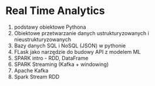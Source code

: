 # Real Time Analytics

1. podstawy obiektowe Pythona
2. Obiektowe przetwarzanie danych ustrukturyzowanych i nieustrukturyzowanych
3. Bazy danych SQL  i NoSQL (JSON) w pythonie 
4. FLask jako narzędzie do budowy API z modelem ML
5. SPARK intro - RDD, DataFrame
6. SPARK Streaming (Kafka + windowing) 
7. Apache Kafka 
8. Spark Stream RDD 
